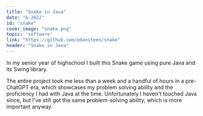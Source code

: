 ```yaml
---
title: "Snake in Java"
date: "6-2022"
id: "snake"
cover_image: "snake.png"
topic: 'software'
link: "https://github.com/edansteen/snake"
header: "Snake in Java"
---
```

In my senior year of highschool I built this Snake game using pure Java and its Swing library. 

The entire project took me less than a week and a handful of hours in a pre-ChatGPT era, which showcases my problem solving ability and the proficiency I had with Java at the time. Unfortunately I haven't touched Java since, but I've still got the same problem-solving ability, which is more important anyway.